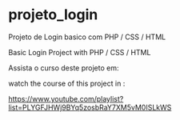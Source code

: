 # projeto_login
Projeto de Login basico com PHP / CSS / HTML

Basic Login Project with PHP / CSS / HTML

Assista o curso deste projeto em:

watch the course of this project in :

https://www.youtube.com/playlist?list=PLYGFJHWj9BYq5zosbRaY7XM5vM0ISLkWS
